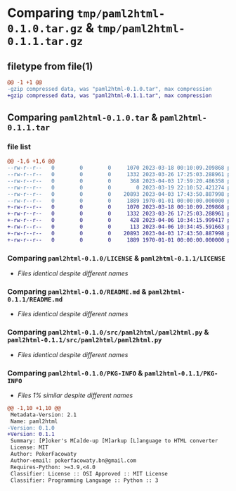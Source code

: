# Comparing `tmp/paml2html-0.1.0.tar.gz` & `tmp/paml2html-0.1.1.tar.gz`

## filetype from file(1)

```diff
@@ -1 +1 @@
-gzip compressed data, was "paml2html-0.1.0.tar", max compression
+gzip compressed data, was "paml2html-0.1.1.tar", max compression
```

## Comparing `paml2html-0.1.0.tar` & `paml2html-0.1.1.tar`

### file list

```diff
@@ -1,6 +1,6 @@
--rw-r--r--   0        0        0     1070 2023-03-18 00:10:09.209868 paml2html-0.1.0/LICENSE
--rw-r--r--   0        0        0     1332 2023-03-26 17:25:03.288961 paml2html-0.1.0/README.md
--rw-r--r--   0        0        0      368 2023-04-03 17:59:20.486358 paml2html-0.1.0/pyproject.toml
--rw-r--r--   0        0        0        0 2023-03-19 22:10:52.421274 paml2html-0.1.0/src/paml2html/__init__.py
--rw-r--r--   0        0        0    20893 2023-04-03 17:43:50.887998 paml2html-0.1.0/src/paml2html/paml2html.py
--rw-r--r--   0        0        0     1889 1970-01-01 00:00:00.000000 paml2html-0.1.0/PKG-INFO
+-rw-r--r--   0        0        0     1070 2023-03-18 00:10:09.209868 paml2html-0.1.1/LICENSE
+-rw-r--r--   0        0        0     1332 2023-03-26 17:25:03.288961 paml2html-0.1.1/README.md
+-rw-r--r--   0        0        0      428 2023-04-06 10:34:15.999417 paml2html-0.1.1/pyproject.toml
+-rw-r--r--   0        0        0      113 2023-04-06 10:34:45.591663 paml2html-0.1.1/src/paml2html/__init__.py
+-rw-r--r--   0        0        0    20893 2023-04-03 17:43:50.887998 paml2html-0.1.1/src/paml2html/paml2html.py
+-rw-r--r--   0        0        0     1889 1970-01-01 00:00:00.000000 paml2html-0.1.1/PKG-INFO
```

### Comparing `paml2html-0.1.0/LICENSE` & `paml2html-0.1.1/LICENSE`

 * *Files identical despite different names*

### Comparing `paml2html-0.1.0/README.md` & `paml2html-0.1.1/README.md`

 * *Files identical despite different names*

### Comparing `paml2html-0.1.0/src/paml2html/paml2html.py` & `paml2html-0.1.1/src/paml2html/paml2html.py`

 * *Files identical despite different names*

### Comparing `paml2html-0.1.0/PKG-INFO` & `paml2html-0.1.1/PKG-INFO`

 * *Files 1% similar despite different names*

```diff
@@ -1,10 +1,10 @@
 Metadata-Version: 2.1
 Name: paml2html
-Version: 0.1.0
+Version: 0.1.1
 Summary: [P]oker's M[a]de-up [M]arkup [L]anguage to HTML converter
 License: MIT
 Author: PokerFacowaty
 Author-email: pokerfacowaty.bn@gmail.com
 Requires-Python: >=3.9,<4.0
 Classifier: License :: OSI Approved :: MIT License
 Classifier: Programming Language :: Python :: 3
```

